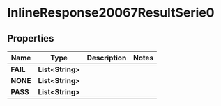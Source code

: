 # InlineResponse20067ResultSerie0

## Properties
Name | Type | Description | Notes
------------ | ------------- | ------------- | -------------
**FAIL** | **List&lt;String&gt;** |  | 
**NONE** | **List&lt;String&gt;** |  | 
**PASS** | **List&lt;String&gt;** |  | 
